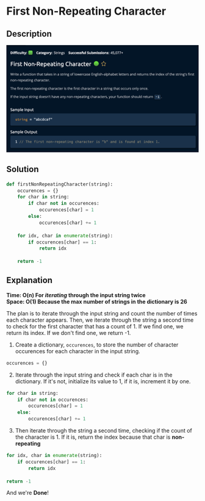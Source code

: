 # First Non-Repeating Character

## Description

![description](./desc.png)

## Solution

```py
def firstNonRepeatingCharacter(string):
    occurences = {}
    for char in string:
        if char not in occurences:
            occurences[char] = 1
        else:
            occurences[char] += 1

    for idx, char in enumerate(string):
        if occurences[char] == 1:
            return idx

    return -1
```

## Explanation

**Time: O(n) For _iterating_ through the input string twice** <br/>
**Space: O(1) Because the max number of strings in the dictionary is 26**<br/>

The plan is to iterate through the input string and count the number of times each character appears. Then, we iterate through the string a second time to check for the first character that has a count of 1. If we find one, we return its index. If we don't find one, we return -1.

1. Create a dictionary, `occurences`, to store the number of character occurences for each character in the input string.

```py
occurences = {}
```

2. Iterate through the input string and check if each char is in the dictionary. If it's not, initialize its value to 1, if it is, increment it by one.

```py
for char in string:
    if char not in occurences:
        occurences[char] = 1
    else:
        occurences[char] += 1
```

3. Then iterate through the string a second time, checking if the count of the character is 1. If it is, return the index because that char is **non-repeating**

```py
for idx, char in enumerate(string):
    if occurences[char] == 1:
        return idx

return -1
```

And we're **Done**!
